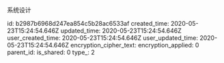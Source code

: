 系统设计

id: b2987b6968d247ea854c5b28ac6533af
created_time: 2020-05-23T15:24:54.646Z
updated_time: 2020-05-23T15:24:54.646Z
user_created_time: 2020-05-23T15:24:54.646Z
user_updated_time: 2020-05-23T15:24:54.646Z
encryption_cipher_text: 
encryption_applied: 0
parent_id: 
is_shared: 0
type_: 2